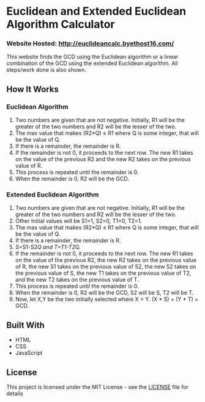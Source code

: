 # Euclidean and Extended Euclidean Algorithm Calculator

### Website Hosted: http://euclideancalc.byethost16.com/

This website finds the GCD using the Euclidean algorithm or a linear combination of the GCD using the extended Euclidean algorithm. All steps/work done is also shown.

## How It Works

### Euclidean Algorithm

1. Two numbers are given that are not negative. Initially, R1 will be the greater of the two numbers and R2 will be the lesser of the two. 
2. The max value that makes (R2*Q) ≤ R1 where Q is some integer, that will be the value of Q.
3. If there is a remainder, the remainder is R. 
4. If the remainder is not 0, it proceeds to the next row. The new R1 takes on the value of the previous R2 and the new R2 takes on the previous value of R.
5. This process is repeated until the remainder is 0.
6. When the remainder is 0, R2 will be the GCD.

### Extended Euclidean Algorithm

1. Two numbers are given that are not negative. Initially, R1 will be the greater of the two numbers and R2 will be the lesser of the two.
2. Other Initial values will be S1=1, S2=0, T1=0, T2=1. 
3. The max value that makes (R2*Q) ≤ R1 where Q is some integer, that will be the value of Q.
4. If there is a remainder, the remainder is R.
5. S=S1-S2*Q and T=T1-T2*Q.
6. If the remainder is not 0, it proceeds to the next row. The new R1 takes on the value of the previous R2, the new R2 takes on the previous value of R, the new S1 takes on the    previous value of S2, the new S2 takes on the previous value of S, the new T1 takes on the previous value of T2, and the new T2 takes on the previous value of T.
7. This process is repeated until the remainder is 0.
8. When the remainder is 0, R2 will be the GCD, S2 will be S, T2 will be T.
9. Now, let X,Y be the two initially selected where X > Y. (X * S) + (Y * T) = GCD.

## Built With

* HTML
* CSS
* JavaScript

## License

This project is licensed under the MIT License - see the [LICENSE](LICENSE) file for details
